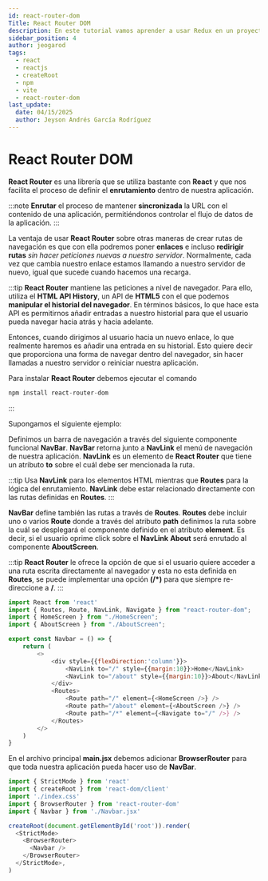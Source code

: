 ```yaml
---
id: react-router-dom
Title: React Router DOM
description: En este tutorial vamos aprender a usar Redux en un proyecto ReactJS haciendo uso de los hooks useSelector y useDispatch. 
sidebar_position: 4
author: jeogarod
tags:
  - react
  - reactjs
  - createRoot
  - npm
  - vite
  - react-router-dom
last_update:
  date: 04/15/2025
  author: Jeyson Andrés García Rodríguez
---
```


# React Router DOM

**React Router** es una librería que se utiliza bastante con **React** y que nos facilita el proceso de definir el **enrutamiento** dentro de nuestra aplicación. 

:::note
**Enrutar** el proceso de mantener **sincronizada** la URL con el contenido de una aplicación, permitiéndonos controlar el flujo de datos de la aplicación.
:::

La ventaja de usar **React Router** sobre otras maneras de crear rutas de navegación es que con ella podremos poner **enlaces** e incluso **redirigir rutas** *sin hacer peticiones nuevas a nuestro servidor*. Normalmente, cada vez que cambia nuestro enlace estamos llamando a nuestro servidor de nuevo, igual que sucede cuando hacemos una recarga. 

:::tip
**React Router** mantiene las peticiones a nivel de navegador. Para ello, utiliza el **HTML API History**, un API de **HTML5** con el que podemos **manipular el historial del navegador**. En términos básicos, lo que hace esta API es permitirnos añadir entradas a nuestro historial para que el usuario pueda navegar hacia atrás y hacia adelante.

Entonces, cuando dirigimos al usuario hacia un nuevo enlace, lo que realmente haremos es añadir una entrada en su historial. Esto quiere decir que proporciona una forma de navegar dentro del navegador, sin hacer llamadas a nuestro servidor o reiniciar nuestra aplicación.

Para instalar **React Router** debemos ejecutar el comando

```javascript
npm install react-router-dom
```
:::

Supongamos el siguiente ejemplo:

Definimos un barra de navegación a través del siguiente componente funcional **NavBar**. **NavBar** retorna junto a **NavLink** el menú de navegación de nuestra aplicación. **NavLink** es un elemento de **React Router** que tiene un atributo **to** sobre el cuál debe ser mencionada la ruta. 

:::tip
Usa **NavLink** para los elementos HTML mientras que **Routes** para la lógica del enrutamiento. **NavLink** debe estar relacionado directamente con las rutas definidas en **Routes**. 
:::

**NavBar** define también las rutas a través de **Routes**. **Routes** debe incluir uno o varios **Route** donde a través del atributo **path** definimos la ruta sobre la cuál se desplegará el componente definido en el atributo **element**. Es decir, si el usuario oprime click sobre el **NavLink** **About** será enrutado al componente **AboutScreen**. 

:::tip
**React Router** le ofrece la opción de que si el usuario quiere acceder a una ruta escrita directamente al navegador y esta no esta definida en **Routes**, se puede implementar una opción **(/*)** para que siempre re-direccione a **/**.
:::

```javascript title="/src/NavBar.jsx"
import React from 'react'
import { Routes, Route, NavLink, Navigate } from "react-router-dom";
import { HomeScreen } from "./HomeScreen";
import { AboutScreen } from "./AboutScreen";

export const Navbar = () => {
    return (
        <>
            <div style={{flexDirection:'column'}}>
                <NavLink to="/" style={{margin:10}}>Home</NavLink>
                <NavLink to="/about" style={{margin:10}}>About</NavLink>
            </div>
            <Routes>
                <Route path="/" element={<HomeScreen />} />
                <Route path="/about" element={<AboutScreen />} />
                <Route path="/*" element={<Navigate to="/" />} />
            </Routes>
        </>
    )
}
```

En el archivo principal **main.jsx** debemos adicionar **BrowserRouter** para que toda nuestra aplicación pueda hacer uso de **NavBar**.  

```javascript title="/src/main.jsx"
import { StrictMode } from 'react'
import { createRoot } from 'react-dom/client'
import './index.css'
import { BrowserRouter } from 'react-router-dom'
import { Navbar } from './Navbar.jsx'

createRoot(document.getElementById('root')).render(
  <StrictMode>
    <BrowserRouter>
      <Navbar />
    </BrowserRouter>
  </StrictMode>,
)
```